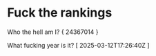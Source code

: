 # Fuck the rankings

Who the hell am I?
{ 24367014 }

What fucking year is it?
[ 2025-03-12T17:26:40Z ]
